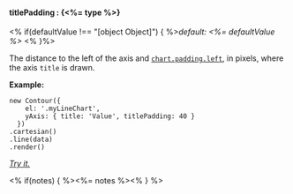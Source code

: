 #### **titlePadding** : {<%= type %>}

<% if(defaultValue !== "[object Object]") { %>*default: <%= defaultValue %>* <% }%>

The distance to the left of the axis and [`chart.padding.left`](#config_config.chart.padding.left), in pixels, where the axis `title` is drawn.

**Example:**

    new Contour({
        el: '.myLineChart',
        yAxis: { title: 'Value', titlePadding: 40 }
      })
    .cartesian()
    .line(data)
    .render()

*[Try it.](http://jsfiddle.net/gh/get/library/pure/forio/contour/tree/master/src/documentation/fiddle/config.yAxis.titlePadding/)*

<% if(notes) { %><%= notes %><% } %>

